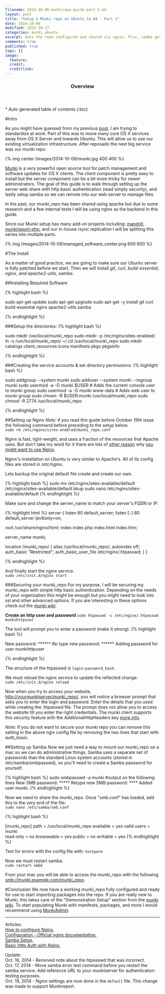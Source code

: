 ```yaml
---
filename: 2014-10-06-munkirepo-guide-part-1.md
layout: post
title: "Setup a Munki repo on Ubuntu 14.04 - Part 1"
date: 2014-10-06
modified: 2014-10-17
categories: munki ubuntu
excerpt: Gets the repo configured and shared via nginx. Plus, samba gets configured for remote administration.
comments: true
published: true
tags: []
image:
  feature:
  credit: 
  creditlink:
---
```


<section id="table-of-contents" class="toc">
  <header>
    <h3>Overview</h3>
  </header>
<div id="drawer" markdown="1">
*  Auto generated table of contents
{:toc}
</div>
</section><!-- /#table-of-contents -->






#Intro

As you might have guessed from my previous [post](/blog/2014/10/02/reposado-guide/), I am trying to standardize at work. Part of this was to move many core OS X services away from OS X Server and towards Ubuntu. This will allow us to use our existing virtualization infrastructure. After reposado the next big service was our munki repo. 

{% img center /images/2014-10-06/munki.jpg 400 400 %}

[Munki](http://github.com/munki/munki) is a very powerful open source tool for patch management and software updates for OS X clients. The client component is pretty easy to install but the server component can be a bit more tricky for newer administrators. The goal of this guide is to walk through setting up the server web share with http basic authentication (read simply security), and lastly setup samba so we can remote into our web server to manage files. 

In the past, our munki_repo has been shared using apache but due to some research and a few internal tests I will be using nginx as the backend in this guide. 

Since our Munki setup has many add-on projects including: [mandrill](https://github.com/wollardj/Mandrill),  [munkireport-php](https://github.com/munkireport/munkireport-php/), and our in-house rsync replication I will be splitting this series into multiple parts. 

{% img /images/2014-10-06/managed_software_center.png 600 600 %}

#The Install

As a matter of good practice, we are going to make sure our Ubuntu server is fully patched before we start. Then we will install _git, curl, build-essential, nginx, and apache2-utils, samba_. 


##Installing Required Software

{% highlight bash %}

sudo apt-get update
sudo apt-get upgrade
sudo apt-get -y install git curl build-essential nginx apache2-utils samba

{% endhighlight %}


###Setup the directories:
{% highlight bash %}

sudo mkdir /usr/local/munki_repo
sudo mkdir -p /etc/nginx/sites-enabled/
ln -s /usr/local/munki_repo/ ~/
cd /usr/local/munki_repo
sudo mkdir catalogs client_resources icons manifests pkgs pkgsinfo

{% endhighlight %}


###Creating the service accounts & set directory permissions:
{% highlight bash %}

sudo addgroup --system munki
sudo adduser --system munki --ingroup munki
sudo usermod -a -G munki $USER # Adds the current console user to munki group
sudo usermod -a -G munki www-data # Adds web user to munki group
sudo chown -R $USER:munki /usr/local/munki_repo
sudo chmod -R 2774 /usr/local/munki_repo

{% endhighlight %}

##Setting up Nginx
_Note:_ if you read this guide before October 19th issue the following command before preceding to the setup below.  
``sudo rm /etc/nginx/sites-enabled/munki_repo.conf``

Nginx is fast, light-weight, and uses a fraction of the resources that Apache uses. But don't take my word for it there are lots of [other reason](http://arstechnica.com/business/2011/11/a-faster-web-server-ripping-out-apache-for-nginx/) why [you might want to use Nginx](http://wiki.nginx.org/WhyUseIt).

Nginx's installation on Ubuntu is very similar to Apache's. All of its config files are stored in _/etc/nginx_.

Lets backup the original default file create and create our own.    

{% highlight bash %}
sudo mv /etc/nginx/sites-available/default /etc/nginx/sites-available/default.bkup
sudo nano /etc/nginx/sites-available/default
{% endhighlight %}

Make sure and change the server_name to match your server's FQDN or IP.

{% highlight html %}
server {
  listen 80 default_server;
  listen [::]:80 default_server ipv6only=on;

  root /usr/share/nginx/html;
  index index.php index.html index.htm;

  server_name munki;

  location /munki_repo/ {
    alias /usr/local/munki_repo/;
    autoindex off;
    auth_basic "Restricted";
    auth_basic_user_file /etc/nginx/.htpasswd;
  }
}

{% endhighlight %}

And finally start the nginx service.  
``sudo /etc/init.d/nginx start``

###Securing your munki_repo
For my purpose, I will be securing my munki_repo with simple http basic authentication. Depending on the needs of your organization this might be enough but you might need to look into ssl and other advanced options. If you are interesting in these options check out the [munki wiki](https://github.com/munki/munki/wiki).

**Create an http user and password**
``sudo htpasswd -c /etc/nginx/.htpasswd munkihttpuser``

The tool will prompt you to enter a password (make it strong).
{% highlight bash %}

New password: ******
Re-type new password: ******
Adding password for user munkihttpuser

{% endhighlight %}

The structure of the htpasswd is ``login:password_hash``.

We must reload the nginx service to update the reflected change.  
``sudo /etc/init.d/nginx reload``

Now when you try to access your website, [http://yourmunkiserver/munki_repo/](), you will notice a browser prompt that asks you to enter the login and password. Enter the details that you used while creating the .htpasswd file. The prompt does not allow you to access the website till you enter the right credentials. The munki client supports this security feature with the AdditionalHttpHeaders key [more info](https://github.com/munki/munki/wiki/Using-Basic-Authentication#configuring-the-clients-to-use-a-password).

_Note:_ If you do not want to secure your munki repo you can remove this setting in the above ngix config file by removing the two lines that start with _auth_basic_.

##Setting up Samba
Now we just need a way to mount our munki_repo on a mac so we can do administrative things. Samba uses a separate set of passwords than the standard Linux system accounts (stored in /etc/samba/smbpasswd), so you'll need to create a Samba password for yourself.  

{% highlight bash %}
sudo smbpasswd -a munki
#output on the following lines
New SMB password: *****
Retype new SMB password: ****
Added user munki.
{% endhighlight %}

Now we need to share the munki_repo. Once "smb.conf" has loaded, add this to the very end of the file:  
``sudo nano /etc/samba/smb.conf``

{% highlight bash %}

[munki_repo]
path = /usr/local/munki_repo 
available = yes
valid users = munki      
read only = no
browseable = yes
public = no 
writable = yes
{% endhighlight %}

Test for errors with the config file with: ``testparm``

Now we must restart samba.  
``sudo restart smbd``

From your mac you will be able to access the munki_repo with the following [smb://munki.example.com/munki_repo]().

#Conclusion
We now have a working munki_repo fully configured and ready for use to start importing packages into the repo. If you are really new to Munki, this takes care of the "Demonstration Setup" section from the [munki wiki](https://github.com/munki/munki/wiki). To start populating Munki with manifests, packages, and more I would recommend using [MunkiAdmin](https://github.com/hjuutilainen/munkiadmin).

---

Articles:  
[How to configure Nginx](https://www.digitalocean.com/community/tutorials/how-to-configure-the-nginx-web-server-on-a-virtual-private-server),  
[Configuration - Official nginx documentation](http://wiki.nginx.org/Configuration),  
[Samba Setup](https://help.ubuntu.com/community/How%20to%20Create%20a%20Network%20Share%20Via%20Samba%20Via%20CLI%20(Command-line%20interface/Linux%20Terminal)%20-%20Uncomplicated,%20Simple%20and%20Brief%20Way!),  
[Basic Http Auth with Nginx](https://www.digitalocean.com/community/tutorials/how-to-set-up-http-authentication-with-nginx-on-ubuntu-12-10),  

Update:  
Oct. 16, 2014 - Removed note about the htpasswd that was incorrect.  
Oct. 17, 2014 - Move samba error test command before you restart the samba service. Add reference URL to your munkiserver for authentication testing purposes.  
Oct. 19, 2014 - Nginx settings are now done in the ``default`` file. This change was made to support Munkireport.
